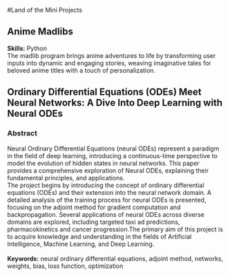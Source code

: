 #Land of the Mini Projects

## Anime Madlibs
**Skills:** Python
<br>The madlib program brings anime adventures to life by transforming user inputs into dynamic and engaging stories, weaving imaginative tales for beloved anime titles with a touch of personalization.

## Ordinary Differential Equations (ODEs) Meet Neural Networks: A Dive Into Deep Learning with Neural ODEs 
### Abstract
Neural Ordinary Differential Equations (neural ODEs) represent a paradigm in the field of deep learning, introducing a continuous-time perspective to model the evolution of hidden states in neural networks. This paper provides a comprehensive exploration of Neural ODEs, explaining their fundamental principles, and applications.<br>
The project begins by introducing the concept of ordinary differential equations (ODEs) and their extension into the neural network domain. A detailed analysis of the training process for neural ODEs is presented, focusing on the adjoint method for gradient computation and backpropagation. Several applications of neural ODEs across diverse domains are explored, including targeted taxi ad predictions, pharmacokinetics and cancer progression.The primary aim of this project is to acquire knowledge and understanding in the fields of Artificial Intelligence, Machine Learning, and Deep Learning. <br><br>
**Keywords:** neural ordinary differential equations, adjoint method, networks, weights, bias, loss function, optimization
